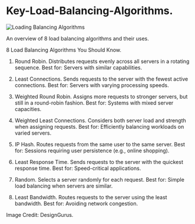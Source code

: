 # Key-Load-Balancing-Algorithms.

![Loading Balancing Algorithms](https://github.com/user-attachments/assets/d8b9559f-fdd1-4e02-ae2d-b3b1ee79d250)

An overview of 8 load balancing algorithms and their uses.

8 Load Balancing Algorithms You Should Know.

1. Round Robin.
Distributes requests evenly across all servers in a rotating sequence.
Best for: Servers with similar capabilities.

2. Least Connections.
Sends requests to the server with the fewest active connections.
Best for: Servers with varying processing speeds.

3. Weighted Round Robin.
Assigns more requests to stronger servers, but still in a round-robin fashion.
Best for: Systems with mixed server capacities.

4. Weighted Least Connections.
Considers both server load and strength when assigning requests.
Best for: Efficiently balancing workloads on varied servers.

5. IP Hash.
Routes requests from the same user to the same server.
Best for: Sessions requiring user persistence (e.g., online shopping).

6. Least Response Time.
Sends requests to the server with the quickest response time.
Best for: Speed-critical applications.

7. Random.
Selects a server randomly for each request.
Best for: Simple load balancing when servers are similar.

8. Least Bandwidth.
Routes requests to the server using the least bandwidth.
Best for: Avoiding network congestion.

Image Credit: DesignGurus.
